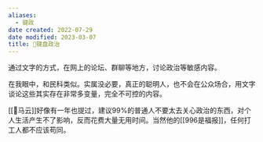```yaml
---
aliases:
  - 键政
date created: 2022-07-29
date modified: 2023-03-07
title: 🐤键盘政治
---
```


通过文字的方式，在网上的论坛、群聊等地方，讨论政治等敏感内容。

在我眼中，和民科类似。实属没必要，真正的聪明人，也不会在公众场合，用文字谈论这些其实存在非常多变量，完全不可控的内容。

[[🧑马云]]好像有一年也提过，建议99%的普通人不要太去关心政治的东西，对个人生活产生不了影响，反而花费大量无用时间。当然他的[[996是福报]]，任何打工人都不应该苟同。
